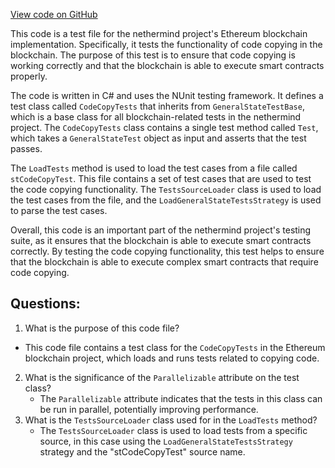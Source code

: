 [View code on GitHub](https://github.com/nethermindeth/nethermind/Ethereum.Blockchain.Test/CodeCopyTests.cs)

This code is a test file for the nethermind project's Ethereum blockchain implementation. Specifically, it tests the functionality of code copying in the blockchain. The purpose of this test is to ensure that code copying is working correctly and that the blockchain is able to execute smart contracts properly.

The code is written in C# and uses the NUnit testing framework. It defines a test class called `CodeCopyTests` that inherits from `GeneralStateTestBase`, which is a base class for all blockchain-related tests in the nethermind project. The `CodeCopyTests` class contains a single test method called `Test`, which takes a `GeneralStateTest` object as input and asserts that the test passes.

The `LoadTests` method is used to load the test cases from a file called `stCodeCopyTest`. This file contains a set of test cases that are used to test the code copying functionality. The `TestsSourceLoader` class is used to load the test cases from the file, and the `LoadGeneralStateTestsStrategy` is used to parse the test cases.

Overall, this code is an important part of the nethermind project's testing suite, as it ensures that the blockchain is able to execute smart contracts correctly. By testing the code copying functionality, this test helps to ensure that the blockchain is able to execute complex smart contracts that require code copying.
## Questions: 
 1. What is the purpose of this code file?
   - This code file contains a test class for the `CodeCopyTests` in the Ethereum blockchain project, which loads and runs tests related to copying code.
2. What is the significance of the `Parallelizable` attribute on the test class?
   - The `Parallelizable` attribute indicates that the tests in this class can be run in parallel, potentially improving performance.
3. What is the `TestsSourceLoader` class used for in the `LoadTests` method?
   - The `TestsSourceLoader` class is used to load tests from a specific source, in this case using the `LoadGeneralStateTestsStrategy` strategy and the "stCodeCopyTest" source name.